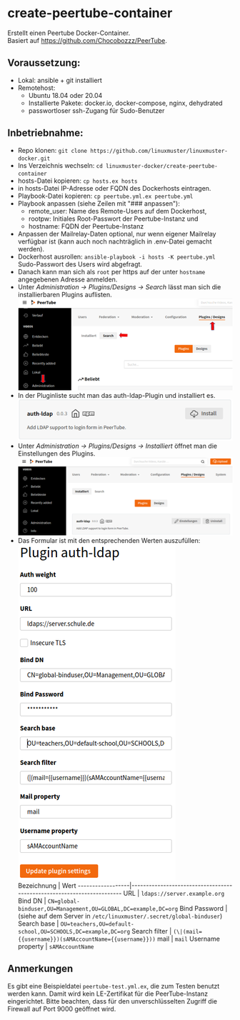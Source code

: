 # create-peertube-container

Erstellt einen Peertube Docker-Container.  
Basiert auf https://github.com/Chocobozzz/PeerTube.

## Voraussetzung:

* Lokal: ansible + git installiert
* Remotehost:
  - Ubuntu 18.04 oder 20.04
  - Installierte Pakete: docker.io, docker-compose, nginx, dehydrated
  - passwortloser ssh-Zugang für Sudo-Benutzer

## Inbetriebnahme:

* Repo klonen: ``git clone https://github.com/linuxmuster/linuxmuster-docker.git``
* Ins Verzeichnis wechseln: ``cd linuxmuster-docker/create-peertube-container``
* hosts-Datei kopieren: ``cp hosts.ex hosts``
* in hosts-Datei IP-Adresse oder FQDN des Dockerhosts eintragen.
* Playbook-Datei kopieren: ``cp peertube.yml.ex peertube.yml``
* Playbook anpassen (siehe Zeilen mit "### anpassen"):
  - remote_user: Name des Remote-Users auf dem Dockerhost,
  - rootpw: Initiales Root-Passwort der Peertube-Instanz und
  - hostname: FQDN der Peertube-Instanz
* Anpassen der Mailrelay-Daten optional, nur wenn eigener Mailrelay verfügbar ist (kann auch noch nachträglich in .env-Datei gemacht werden).
* Dockerhost ausrollen: ``ansible-playbook -i hosts -K peertube.yml``  
  Sudo-Passwort des Users wird abgefragt.
* Danach kann man sich als ``root`` per https auf der unter ``hostname`` angegebenen Adresse anmelden.
* Unter _Administration -> Plugins/Designs -> Search_ lässt man sich die installierbaren Plugins auflisten.  
![PeerTube Plugins](pt-plugins.png)
* In der Pluginliste sucht man das auth-ldap-Plugin und installiert es.
![LDAP-Plugin installieren](auth-ldap-installieren.png)
* Unter _Administration -> Plugins/Designs -> Installiert_ öffnet man die Einstellungen des Plugins.
![LDAP-Plugin Einstellungen](auth-ldap-einrichten1.png)
* Das Formular ist mit den entsprechenden Werten auszufüllen:  
![LDAP-Plugin Formular](auth-ldap-einrichten2.png)  
  Bezeichnung       | Wert
  ------------------|-----------------------------------------------------------------------
  URL               | ``ldaps://server.example.org``
  Bind DN           | ``CN=global-binduser,OU=Management,OU=GLOBAL,DC=example,DC=org``
  Bind Password     | (siehe auf dem Server in ``/etc/linuxmuster/.secret/global-binduser``)
  Search base       | ``OU=teachers,OU=default-school,OU=SCHOOLS,DC=example,DC=org``
  Search filter     | ``(\|(mail={{username}})(sAMAccountName={{username}}))``
  mail              | ``mail``
  Username property | ``sAMAccountName``

## Anmerkungen

Es gibt eine Beispieldatei ``peertube-test.yml.ex``, die zum Testen benutzt werden kann. Damit wird kein LE-Zertifikat für die PeerTube-Instanz eingerichtet. Bitte beachten, dass für den unverschlüsselten Zugriff die Firewall auf Port 9000 geöffnet wird.
